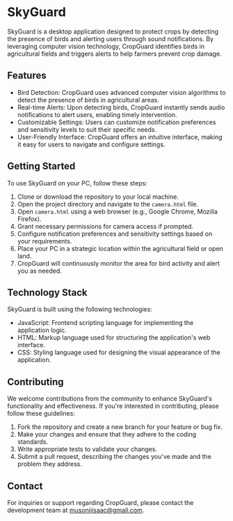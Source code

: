 # SkyGuard

SkyGuard is a desktop application designed to protect crops by detecting the presence of birds and alerting users through sound notifications. By leveraging computer vision technology, CropGuard identifies birds in agricultural fields and triggers alerts to help farmers prevent crop damage.

## Features

- Bird Detection: CropGuard uses advanced computer vision algorithms to detect the presence of birds in agricultural areas.
- Real-time Alerts: Upon detecting birds, CropGuard instantly sends audio notifications to alert users, enabling timely intervention.
- Customizable Settings: Users can customize notification preferences and sensitivity levels to suit their specific needs.
- User-Friendly Interface: CropGuard offers an intuitive interface, making it easy for users to navigate and configure settings.

## Getting Started

To use SkyGuard on your PC, follow these steps:

1. Clone or download the repository to your local machine.
2. Open the project directory and navigate to the `camera.html` file.
3. Open `camera.html` using a web browser (e.g., Google Chrome, Mozilla Firefox).
4. Grant necessary permissions for camera access if prompted.
5. Configure notification preferences and sensitivity settings based on your requirements.
6. Place your PC in a strategic location within the agricultural field or open land.
7. CropGuard will continuously monitor the area for bird activity and alert you as needed.

## Technology Stack

SkyGuard is built using the following technologies:

- JavaScript: Frontend scripting language for implementing the application logic.
- HTML: Markup language used for structuring the application's web interface.
- CSS: Styling language used for designing the visual appearance of the application.

## Contributing

We welcome contributions from the community to enhance SkyGuard's functionality and effectiveness. If you're interested in contributing, please follow these guidelines:

1. Fork the repository and create a new branch for your feature or bug fix.
2. Make your changes and ensure that they adhere to the coding standards.
3. Write appropriate tests to validate your changes.
4. Submit a pull request, describing the changes you've made and the problem they address.

## Contact

For inquiries or support regarding CropGuard, please contact the development team at musoniiisaac@gmail.com.
